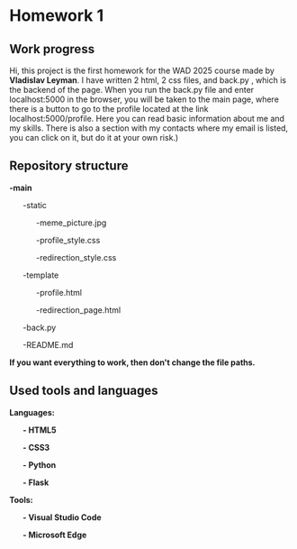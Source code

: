 <h1>Homework 1</h1>

<h2>Work progress</h2>

Hi, this project is the first homework for the WAD 2025 course made by <strong>Vladislav Leyman</strong>.
I have written 2 html, 2 css files, and back.py , which is the backend of the page.
When you run the back.py file and enter localhost:5000 in the browser, you will be taken to the main page, where there is a button to go to the profile located at the link localhost:5000/profile. Here you can read basic information about me and my skills. There is also a section with my contacts where my email is listed, you can click on it, but do it at your own risk.)

<h2>Repository structure</h2>
<strong>-main</strong>
  <ol>-static
   <ol>-meme_picture.jpg</ol>
    <ol>-profile_style.css</ol>
    <ol>-redirection_style.css</ol></ol>
  <ol>-template</h4>
    <ol>-profile.html</ol>
    <ol>-redirection_page.html</ol></ol>
  <ol>-back.py</ol>
  <ol>-README.md</ol>
<strong>If you want everything to work, then don't change the file paths.</strong>
<h2>Used tools and languages</h2>
<strong>Languages:</strong>
<ol><strong>- HTML5</strong></ol>
<ol><strong>- CSS3</strong></ol>
<ol><strong>- Python</strong></ol>
<ol><strong>- Flask</strong></ol>
<strong>Tools:</strong></strong>
<ol><strong>- Visual Studio Code</strong></ol>
<ol><strong>- Microsoft Edge</strong></ol>
